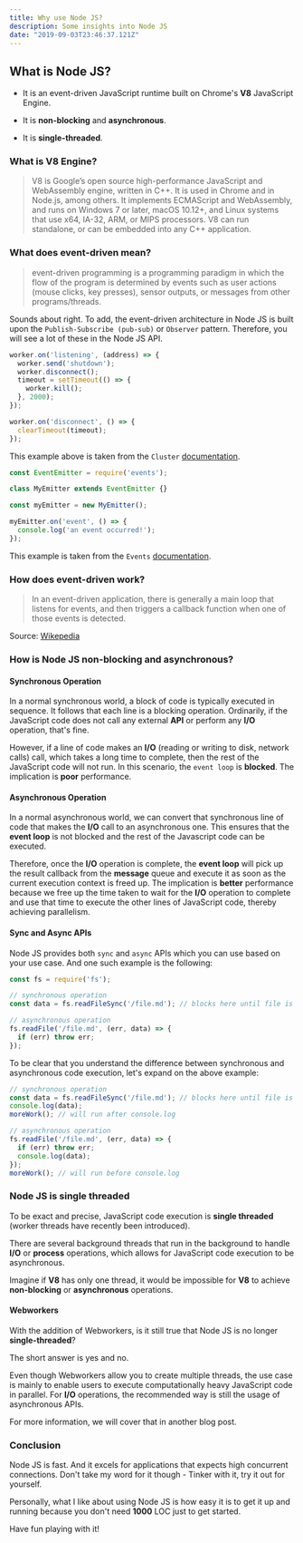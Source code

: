 ```yaml
---
title: Why use Node JS?
description: Some insights into Node JS
date: "2019-09-03T23:46:37.121Z"
---
```


## What is Node JS?

* It is an event-driven JavaScript runtime built on Chrome's **V8** JavaScript Engine.

* It is **non-blocking** and **asynchronous**.

* It is **single-threaded**.

### What is V8 Engine?

> V8 is Google’s open source high-performance JavaScript and WebAssembly engine, written in C++. It is used in Chrome and in Node.js, among others. It implements ECMAScript and WebAssembly, and runs on Windows 7 or later, macOS 10.12+, and Linux systems that use x64, IA-32, ARM, or MIPS processors. V8 can run standalone, or can be embedded into any C++ application.

### What does event-driven mean?

> event-driven programming is a programming paradigm in which the flow of the program is determined by events such as user actions (mouse clicks, key presses), sensor outputs, or messages from other programs/threads.

Sounds about right. To add, the event-driven architecture in Node JS is built upon the `Publish-Subscribe (pub-sub)` or `Observer` pattern. Therefore, you will see a lot of these in the Node JS API.

```javascript
worker.on('listening', (address) => {
  worker.send('shutdown');
  worker.disconnect();
  timeout = setTimeout(() => {
    worker.kill();
  }, 2000);
});

worker.on('disconnect', () => {
  clearTimeout(timeout);
});
```
This example above is taken from the `Cluster` [documentation](https://nodejs.org/dist/latest-v12.x/docs/api/cluster.html).

```javascript
const EventEmitter = require('events');

class MyEmitter extends EventEmitter {}

const myEmitter = new MyEmitter();

myEmitter.on('event', () => {
  console.log('an event occurred!');
});
```
This example is taken from the `Events` [documentation](https://nodejs.org/dist/latest-v12.x/docs/api/events.html).

### How does event-driven work?
> In an event-driven application, there is generally a main loop that listens for events, and then triggers a callback function when one of those events is detected.

Source: [Wikepedia](https://en.wikipedia.org/wiki/Event-driven_programming)

### How is Node JS non-blocking and asynchronous?

#### Synchronous Operation
In a normal synchronous world, a block of code is typically executed in sequence. It follows that each line is a blocking operation. Ordinarily, if the JavaScript code does not call any external  **API** or perform any **I/O** operation, that's fine.

However, if a line of code makes an **I/O** (reading or writing to disk, network calls) call, which takes a long time to complete, then the rest of the JavaScript code will not run. In this scenario, the `event loop` is **blocked**. The implication is **poor** performance.

#### Asynchronous Operation
In a normal asynchronous world, we can convert that synchronous line of code that makes the **I/O** call to an asynchronous one. This ensures that the **event loop** is not blocked and the rest of the Javascript code can be executed.

Therefore, once the **I/O** operation is complete, the **event loop** will pick up the result callback from the **message** queue and execute it as soon as the current execution context is freed up. The implication is **better** performance because we free up the time taken to wait for the **I/O** operation to complete and use that time to execute the other lines of JavaScript code, thereby achieving parallelism.

#### Sync and Async APIs
Node JS provides both `sync` and `async` APIs which you can use based on your use case. And one such example is the following:

```javascript
const fs = require('fs');

// synchronous operation
const data = fs.readFileSync('/file.md'); // blocks here until file is read

// asynchronous operation
fs.readFile('/file.md', (err, data) => {
  if (err) throw err;
});
```

To be clear that you understand the difference between synchronous and asynchronous code execution, let's expand on the above example:

```javascript
// synchronous operation
const data = fs.readFileSync('/file.md'); // blocks here until file is read
console.log(data);
moreWork(); // will run after console.log

// asynchronous operation
fs.readFile('/file.md', (err, data) => {
  if (err) throw err;
  console.log(data);
});
moreWork(); // will run before console.log
```
### Node JS is single threaded

To be exact and precise, JavaScript code execution is **single threaded** (worker threads have recently been introduced).

There are several background threads that run in the background to handle **I/O** or **process** operations, which allows for JavaScript code execution to be asynchronous.

Imagine if **V8** has only one thread, it would be impossible for **V8** to achieve **non-blocking** or **asynchronous** operations.

#### Webworkers

With the addition of Webworkers, is it still true that Node JS is no longer **single-threaded**?

The short answer is yes and no.

Even though Webworkers allow you to create multiple threads, the use case is mainly to enable users to execute computationally heavy JavaScript code in parallel. For **I/O** operations, the recommended way is still the usage of asynchronous APIs.

For more information, we will cover that in another blog post.

### Conclusion

Node JS is fast. And it excels for applications that expects high concurrent connections. Don't take my word for it though - Tinker with it, try it out for yourself.

Personally, what I like about using Node JS is how easy it is to get it up and  running because you don't need **1000** LOC just to get started.

Have fun playing with it!